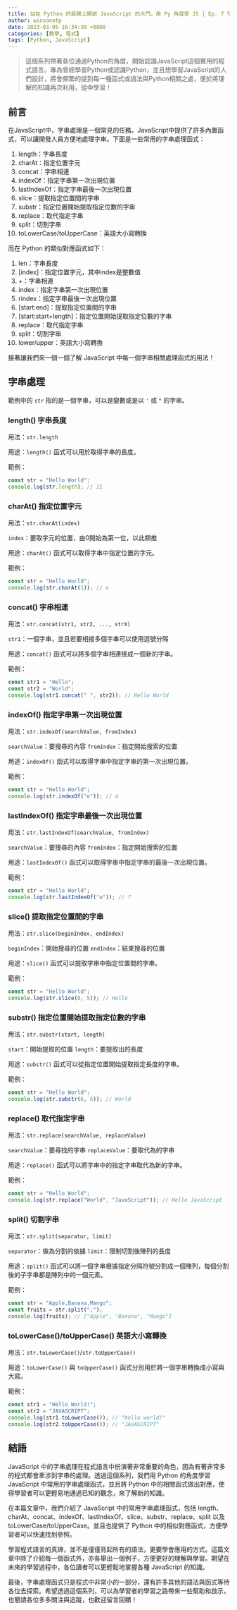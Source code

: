 ```yaml
---
title: 站在 Python 的肩膀上開啟 JavaScript 的大門，用 Py 角度學 JS | Ep. 7 字串處理
author: winsonotp
date: 2023-03-05 16:34:30 +0800
categories: [教學, 程式]
tags: [Python, JavaScript]
---
```

> 這個系列帶著各位通過Python的角度，開始認識JavaScript這個實用的程式語言。專為曾經學習Python或認識Python，並且想學習JavaScript的人們設計，將會頻繁的提到每一種函式或語法與Python相關之處，便於將理解的知識再次利用，從中學習！

## 前言
在JavaScript中，字串處理是一個常見的任務。JavaScript中提供了許多內置函式，可以讓開發人員方便地處理字串。下面是一些常用的字串處理函式：

1. length：字串長度
2. charAt：指定位置字元
3. concat：字串相連
4. indexOf：指定字串第一次出現位置
5. lastIndexOf：指定字串最後一次出現位置
6. slice：提取指定位置間的字串
7. substr：指定位置開始提取指定位數的字串
8. replace：取代指定字串
9. split：切割字串
10. toLowerCase/toUpperCase：英語大小寫轉換

而在 Python 的類似對應函式如下：

1. len：字串長度
2. [index]：指定位置字元，其中index是整數值
3. +：字串相連
4. index：指定字串第一次出現位置
5. rindex：指定字串最後一次出現位置
6. [start:end]：提取指定位置間的字串
7. [start:start+length]：指定位置開始提取指定位數的字串
8. replace：取代指定字串
9. split：切割字串
10. lower/upper：英語大小寫轉換

接著讓我們來一個一個了解 JavaScript 中每一個字串相關處理函式的用法！

## 字串處理
範例中的 `str` 指的是一個字串，可以是變數或是以 `'` 或 `"` 的字串。
### length() 字串長度
用法：`str.length`

用途：`length()` 函式可以用於取得字串的長度。

範例：
```javascript
const str = "Hello World";
console.log(str.length); // 11
```

### charAt() 指定位置字元
用法：`str.charAt(index)`

`index`：要取字元的位置，由0開始為第一位，以此類推

用途：`charAt()` 函式可以取得字串中指定位置的字元。

範例：
```javascript
const str = "Hello World";
console.log(str.charAt(1)); // e
```

### concat() 字串相連
用法：`str.concat(str1, str2, ..., strX)`

`str1`：一個字串，並且若要相接多個字串可以使用逗號分隔

用途：`concat()` 函式可以將多個字串相連接成一個新的字串。

範例：
```javascript
const str1 = "Hello";
const str2 = "World";
console.log(str1.concat(" ", str2)); // Hello World
```

### indexOf() 指定字串第一次出現位置
用法：`str.indexOf(searchValue, fromIndex)`

`searchValue`：要搜尋的內容
`fromIndex`：指定開始搜索的位置

用途：`indexOf()` 函式可以取得字串中指定字串的第一次出現位置。

範例：
```javascript
const str = "Hello World";
console.log(str.indexOf("o")); // 4
```

### lastIndexOf() 指定字串最後一次出現位置
用法：`str.lastIndexOf(searchValue, fromIndex)`

`searchValue`：要搜尋的內容
`fromIndex`：指定開始搜索的位置

用途：`lastIndexOf()` 函式可以取得字串中指定字串的最後一次出現位置。

範例：
```javascript
const str = "Hello World";
console.log(str.lastIndexOf("o")); // 7
```

### slice() 提取指定位置間的字串
用法：`str.slice(beginIndex, endIndex)`

`beginIndex`：開始搜尋的位置
`endIndex`：結束搜尋的位置

用途：`slice()` 函式可以提取字串中指定位置間的字串。

範例：
```javascript
const str = "Hello World";
console.log(str.slice(0, 5)); // Hello
```

### substr() 指定位置開始提取指定位數的字串
用法：`str.substr(start, length)`

`start`：開始提取的位置
`length`：要提取出的長度

用途：`substr()` 函式可以從指定位置開始提取指定長度的字串。

範例：
```javascript
const str = "Hello World";
console.log(str.substr(6, 5)); // World
```

### replace() 取代指定字串
用法：`str.replace(searchValue, replaceValue)`

`searchValue`：要尋找的字串
`replaceValue`：要取代為的字串

用途：`replace()` 函式可以將字串中的指定字串取代為新的字串。

範例：
```javascript
const str = "Hello World";
console.log(str.replace("World", "JavaScript")); // Hello JavaScript
```

### split() 切割字串
用法：`str.split(separator, limit)`

`separator`：做為分割的依據
`limit`：限制切割後陣列的長度

用途：`split()` 函式可以將一個字串根據指定分隔符號分割成一個陣列，每個分割後的子字串都是陣列中的一個元素。

範例：
```javascript
const str = "Apple,Banana,Mango";
const fruits = str.split(",");
console.log(fruits); // ["Apple", "Banana", "Mango"]
```

### toLowerCase()/toUpperCase() 英語大小寫轉換
用法：`str.toLowerCase()`/`str.toUpperCase()`

用途：`toLowerCase()` 與 `toUpperCase()` 函式分別用於將一個字串轉換成小寫與大寫。

範例：
```javascript
const str1 = "Hello World!";
const str2 = "JAVASCRIPT";
console.log(str1.toLowerCase()); // "hello world!"
console.log(str2.toUpperCase()); // "JAVASCRIPT"
```

## 結語
JavaScript 中的字串處理在程式語言中扮演著非常重要的角色，因為有著非常多的程式都會牽涉到字串的處理。透過這個系列，我們用 Python 的角度學習 JavaScript 中常用的字串處理函式，並且將 Python 中的相關函式做出對應，使得學習者可以更輕易地通過已知的觀念，來了解新的知識。

在本篇文章中，我們介紹了 JavaScript 中的常用字串處理函式，包括 length、charAt、concat、indexOf、lastIndexOf、slice、substr、replace、split 以及 toLowerCase/toUpperCase。並且也提供了 Python 中的相似對應函式，方便學習者可以快速找到參照。

學習程式語言的真諦，並不是僅僅背起所有的語法，更要學會應用的方式。這篇文章中除了介紹每一個函式外，亦各舉出一個例子，方便更好的理解與學習。期望在未來的學習過程中，各位讀者可以更輕鬆地掌握各種 JavaScript 的知識。

最後，字串處理函式只是程式中非常小的一部分，還有許多其他的語法與函式等待各位去探索。希望透過這個系列，可以為學習者的學習之路帶來一些幫助和啟示，也懇請各位多多關注與追蹤，也歡迎留言回饋！
